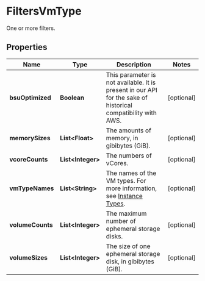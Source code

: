 

# FiltersVmType

One or more filters.

## Properties

| Name | Type | Description | Notes |
|------------ | ------------- | ------------- | -------------|
|**bsuOptimized** | **Boolean** | This parameter is not available. It is present in our API for the sake of historical compatibility with AWS. |  [optional] |
|**memorySizes** | **List&lt;Float&gt;** | The amounts of memory, in gibibytes (GiB). |  [optional] |
|**vcoreCounts** | **List&lt;Integer&gt;** | The numbers of vCores. |  [optional] |
|**vmTypeNames** | **List&lt;String&gt;** | The names of the VM types. For more information, see [Instance Types](https://docs.outscale.com/en/userguide/Instance-Types.html). |  [optional] |
|**volumeCounts** | **List&lt;Integer&gt;** | The maximum number of ephemeral storage disks. |  [optional] |
|**volumeSizes** | **List&lt;Integer&gt;** | The size of one ephemeral storage disk, in gibibytes (GiB). |  [optional] |




